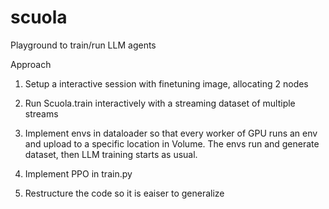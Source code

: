 # scuola

Playground to train/run LLM agents 

Approach 


1. Setup a interactive session with finetuning image, allocating 2 nodes

2. Run Scuola.train interactively with a streaming dataset of multiple streams

3. Implement envs in dataloader so that every worker of GPU runs an env and upload to a specific location in Volume. The envs run and generate dataset, then LLM training starts as usual.

4. Implement PPO in train.py

5. Restructure the code so it is eaiser to generalize

